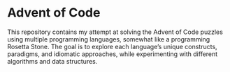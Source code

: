 # Advent of Code
This repository contains my attempt at solving the Advent of Code puzzles using multiple programming languages, somewhat like a programming Rosetta Stone. The goal is to explore each language’s unique constructs, paradigms, and idiomatic approaches, while experimenting with different algorithms and data structures.
